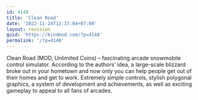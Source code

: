 ```yaml
---
id: 4148
title: 'Clean Road'
date: '2022-11-24T12:37:04+07:00'
layout: revision
guid: 'https://kindmod.com/?p=4148'
permalink: '/?p=4148'
---
```


Clean Road (MOD, Unlimited Coins) – fascinating arcade snowmobile control simulator. According to the authors’ idea, a large-scale blizzard broke out in your hometown and now only you can help people get out of their homes and get to work. Extremely simple controls, stylish polygonal graphics, a system of development and achievements, as well as exciting gameplay to appeal to all fans of arcades.
